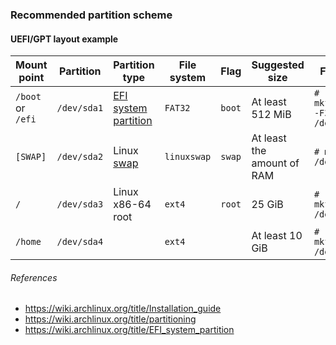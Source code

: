 

### Recommended partition scheme

#### UEFI/GPT layout example

| Mount point       | Partition   | Partition type                                                                | File system | Flag   | Suggested size             | Format                      |
| ----------------- | ----------- | ----------------------------------------------------------------------------- | ----------- | ------ | -------------------------- | --------------------------- |
| `/boot` or `/efi` | `/dev/sda1` | [EFI system partition](https://wiki.archlinux.org/title/EFI_system_partition) | `FAT32`     | `boot` | At least 512 MiB           | `# mkfs.fat -F32 /dev/sda1` |
| `[SWAP]`          | `/dev/sda2` | Linux [swap](https://wiki.archlinux.org/title/Swap)                           | `linuxswap` | `swap` | At least the amount of RAM | `# mkswap /dev/sda2`      |
| `/`               | `/dev/sda3` | Linux x86-64 root                                                             | `ext4`      | `root` | 25 GiB                     | `# mkfs.ext4 /dev/sda3` |
| `/home`           | `/dev/sda4` |                                                                               | `ext4`      |        | At least 10 GiB            | `# mkfs.ext4 /dev/sda4` |

###### References
* https://wiki.archlinux.org/title/Installation_guide
* https://wiki.archlinux.org/title/partitioning
* https://wiki.archlinux.org/title/EFI_system_partition










